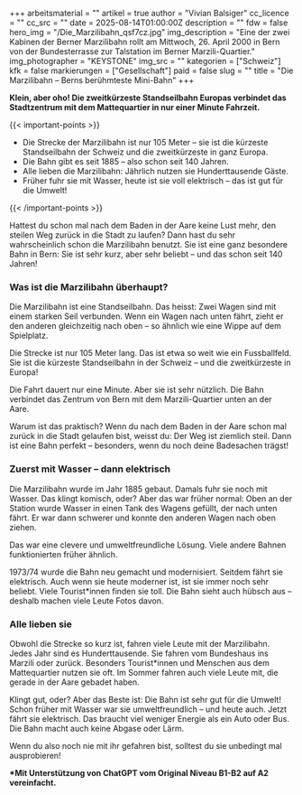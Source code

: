 +++
arbeitsmaterial = ""
artikel = true
author = "Vivian Balsiger"
cc_licence = ""
cc_src = ""
date = 2025-08-14T01:00:00Z
description = ""
fdw = false
hero_img = "/Die_Marzilibahn_qsf7cz.jpg"
img_description = "Eine der zwei Kabinen der Berner Marzilibahn rollt am Mittwoch, 26. April 2000 in Bern von der Bundesterrasse zur Talstation im Berner Marzili-Quartier."
img_photographer = "KEYSTONE"
img_src = ""
kategorien = ["Schweiz"]
kfk = false
markierungen = ["Gesellschaft"]
paid = false
slug = ""
title = "Die Marzilibahn – Berns berühmteste Mini-Bahn"
+++

**Klein, aber oho! Die zweitkürzeste Standseilbahn Europas verbindet das Stadtzentrum mit dem Mattequartier in nur einer Minute Fahrzeit.**

{{< important-points >}}

<ul>

<li>Die Strecke der Marzilibahn ist nur 105 Meter – sie ist die kürzeste Standseilbahn der Schweiz und die zweitkürzeste in ganz Europa.
</li>

<li>Die Bahn gibt es seit 1885 – also schon seit 140 Jahren.
</li>

<li>Alle lieben die Marzilibahn: Jährlich nutzen sie Hunderttausende Gäste.
</li>

<li>Früher fuhr sie mit Wasser, heute ist sie voll elektrisch – das ist gut für die Umwelt!
</li>

</ul>

{{< /important-points >}}

Hattest du schon mal nach dem Baden in der Aare keine Lust mehr, den steilen Weg zurück in die Stadt zu laufen? Dann hast du sehr wahrscheinlich schon die Marzilibahn benutzt. Sie ist eine ganz besondere Bahn in Bern: Sie ist sehr kurz, aber sehr beliebt – und das schon seit 140 Jahren!

### Was ist die Marzilibahn überhaupt?

Die Marzilibahn ist eine Standseilbahn. Das heisst: Zwei Wagen sind mit einem starken Seil verbunden. Wenn ein Wagen nach unten fährt, zieht er den anderen gleichzeitig nach oben – so ähnlich wie eine Wippe auf dem Spielplatz.

Die Strecke ist nur 105 Meter lang. Das ist etwa so weit wie ein Fussballfeld. Sie ist die kürzeste Standseilbahn in der Schweiz – und die zweitkürzeste in Europa!

Die Fahrt dauert nur eine Minute. Aber sie ist sehr nützlich. Die Bahn verbindet das Zentrum von Bern mit dem Marzili-Quartier unten an der Aare.

Warum ist das praktisch? Wenn du nach dem Baden in der Aare schon mal zurück in die Stadt gelaufen bist, weisst du: Der Weg ist ziemlich steil. Dann ist eine Bahn perfekt – besonders, wenn du noch deine Badesachen trägst!

### Zuerst mit Wasser – dann elektrisch

Die Marzilibahn wurde im Jahr 1885 gebaut. Damals fuhr sie noch mit Wasser. Das klingt komisch, oder? Aber das war früher normal: Oben an der Station wurde Wasser in einen Tank des Wagens gefüllt, der nach unten fährt. Er war dann schwerer und konnte den anderen Wagen nach oben ziehen.

Das war eine clevere und umweltfreundliche Lösung. Viele andere Bahnen funktionierten früher ähnlich.

1973/74 wurde die Bahn neu gemacht und modernisiert. Seitdem fährt sie elektrisch. Auch wenn sie heute moderner ist, ist sie immer noch sehr beliebt. Viele Tourist*innen finden sie toll. Die Bahn sieht auch hübsch aus – deshalb machen viele Leute Fotos davon.

### Alle lieben sie

Obwohl die Strecke so kurz ist, fahren viele Leute mit der Marzilibahn. Jedes Jahr sind es Hunderttausende. Sie fahren vom Bundeshaus ins Marzili oder zurück. Besonders Tourist*innen und Menschen aus dem Mattequartier nutzen sie oft. Im Sommer fahren auch viele Leute mit, die gerade in der Aare gebadet haben.

Klingt gut, oder? Aber das Beste ist: Die Bahn ist sehr gut für die Umwelt! Schon früher mit Wasser war sie umweltfreundlich – und heute auch. Jetzt fährt sie elektrisch. Das braucht viel weniger Energie als ein Auto oder Bus. Die Bahn macht auch keine Abgase oder Lärm.

Wenn du also noch nie mit ihr gefahren bist, solltest du sie unbedingt mal ausprobieren!

**\*Mit Unterstützung von ChatGPT vom Original Niveau B1-B2 auf A2 vereinfacht.**
